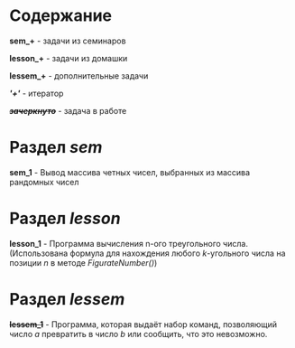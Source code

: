 # Содержание

**sem_+**  - задачи из семинаров

**lesson_+**  - задачи из домашки

**lessem_+** - дополнительные задачи 

***'+'*** - итератор

***~~зачеркнуто~~*** - задача в работе

# Раздел ***sem***

**sem_1**  - Вывод массива четных чисел, выбранных из массива рандомных чисел

# Раздел ***lesson***

**lesson_1** - Программа вычисления n-ого треугольного числа.
(Использована формула для нахождения любого *k*-угольного числа на позиции *n* в методе *FigurateNumber()*)

# Раздел ***lessem***

~~**lessem_1**~~ - Программа, которая выдаёт набор команд, позволяющий число *a* превратить в число *b* или сообщить, что это невозможно.